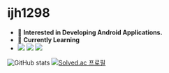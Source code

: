 <h1>ijh1298</h1>

- 💬 **Interested in Developing Android Applications.**
- 🌱 **Currently Learning**
- <a href="https://developer.android.com/"><img src="https://img.shields.io/badge/Android-34A853?style=for-the-badge&logo=Android&logoColor=white"/></a> <a href="https://kotlinlang.org/docs/basic-syntax.html"><img src="https://img.shields.io/badge/Kotlin-7F52FF?style=for-the-badge&logo=Kotlin&logoColor=white"/></a> <a href="https://learn.microsoft.com/ko-kr/cpp/cpp/?view=msvc-170"><img src="https://img.shields.io/badge/C++-00599C?style=for-the-badge&logo=Cplusplus&logoColor=white"/></a> 

![GitHub stats](https://github-readme-stats.vercel.app/api?username=ijh1298&show_icons=true&theme=github_dark&locale=kr&line_height=21)
[![Solved.ac 프로필](http://mazassumnida.wtf/api/v2/generate_badge?boj=ijh1298)](https://solved.ac/ijh1298)

<!---
ijh1298/ijh1298 is a ✨ special ✨ repository because its `README.md` (this file) appears on your GitHub profile.
You can click the Preview link to take a look at your changes.
--->
